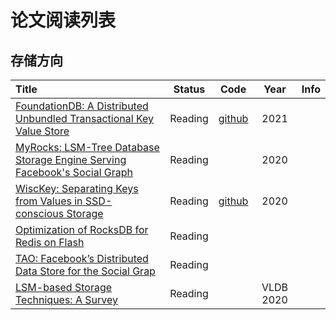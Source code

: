 # 论文阅读列表



## 存储方向

| Title                                    |  Status  |                   Code                   | Year | Info |
| :--------------------------------------- | :------: | :--------------------------------------: | :--: | :--: |
|[FoundationDB: A Distributed Unbundled Transactional Key Value Store](https://www.foundationdb.org/files/fdb-paper.pdf)|Reading|[github](https://github.com/apple/foundationdb)|2021||
|[MyRocks: LSM-Tree Database Storage Engine Serving Facebook's Social Graph](https://research.fb.com/wp-content/uploads/2020/08/MyRocks-LSM-Tree-Database-Storage-Engine-Serving-Facebooks-Social-Graph.pdf)|Reading||2020||
|[WiscKey: Separating Keys from Values in SSD-conscious Storage](https://www.usenix.org/system/files/conference/fast16/fast16-papers-lu.pdf)|Reading|[github](https://github.com/abhisharma7/WiscKey)|2020||
|[Optimization of RocksDB for Redis on Flash](http://www.kereno.com/rocksdb-rof.pdf)|Reading||||
|[TAO: Facebook’s Distributed Data Store for the Social Grap](https://www.usenix.org/system/files/conference/atc13/atc13-bronson.pdf)|Reading||||
|[LSM-based Storage Techniques: A Survey](https://arxiv.org/pdf/1812.07527.pdf)|Reading||VLDB 2020||
